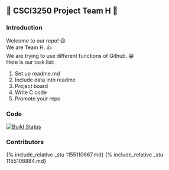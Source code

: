 ## :beginner: CSCI3250 Project Team H :star2:
### Introduction
Welcome to our repo! :smiley: <br/>
We are Team H. :+1: <br/>
We are trying to use different functions of Github. :grin:<br/>
Here is our task list:
1. Set up readme.md
2. Include data into readme
3. Project board
4. Write C code
5. Promote your repo

### Code
[![Build Status](https://travis-ci.org/csci3250-2019/project-team-h.svg?branch=master)](https://travis-ci.org/csci3250-2019/project-team-h)

### Contributors
{% include_relative _stu 1155110667.md}
{% include_relative _stu 1155108884.md}
